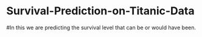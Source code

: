 # Survival-Prediction-on-Titanic-Data

#In this we are predicting the survival level that can be or would have been.
